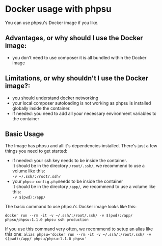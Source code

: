# Docker usage with phpsu

You can use phpsu's Docker image if you like.

## Advantages, or why should I use the Docker image:

- you don't need to use composer it is all bundled within the Docker image

## Limitations, or why shouldn't I use the Docker image?:

- you should understand docker networking
- your local composer autoloading is not working as phpsu is installed globally inside the container.
- if needed: you need to add all your necessary environment variables to the container

## Basic Usage

The Image has phpsu and all it's dependencies installed.
There's just a few things you need to get started:
- if needed: your ssh key needs to be inside the container.  
  It should be in the directory `/root/.ssh/`, we recommend to use a volume like this:  
  ``-v ~/.ssh/:/root/.ssh/``
- your `phpsu-config.php`needs to be inside the container  
  It should be in the directory `/app/`, we recommend to use a volume like this:  
  ``-v $(pwd):/app/``
  
The basic command to use phpsu's Docker image looks like this:

``docker run --rm -it -v ~/.ssh/:/root/.ssh/ -v $(pwd):/app/ phpsu/phpsu:1.1.0 phpsu ssh production``

If you use this command very often, we recommend to setup an alias like this one:
``alias phpsu='docker run --rm -it -v ~/.ssh/:/root/.ssh/ -v $(pwd):/app/ phpsu/phpsu:1.1.0 phpsu'`` 
